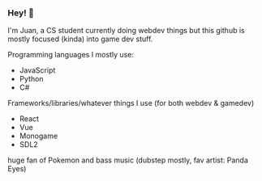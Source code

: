 ### Hey! 👋

I'm Juan, a CS student currently doing webdev things but this github is mostly focused (kinda) into game dev stuff.

Programming languages I mostly use:
- JavaScript
- Python
- C#

Frameworks/libraries/whatever things I use (for both webdev & gamedev)

- React
- Vue
- Monogame
- SDL2

huge fan of Pokemon and bass music (dubstep mostly, fav artist: Panda Eyes)
